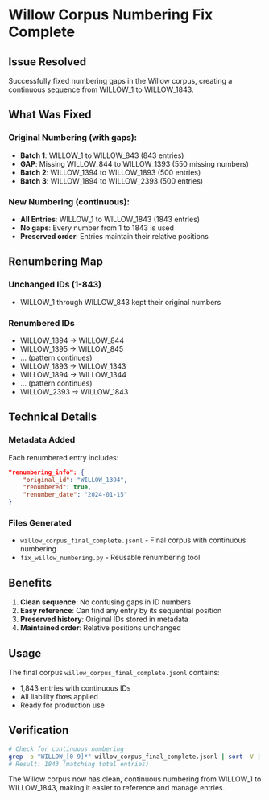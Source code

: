 # Willow Corpus Numbering Fix Complete

## Issue Resolved
Successfully fixed numbering gaps in the Willow corpus, creating a continuous sequence from WILLOW_1 to WILLOW_1843.

## What Was Fixed

### Original Numbering (with gaps):
- **Batch 1**: WILLOW_1 to WILLOW_843 (843 entries)
- **GAP**: Missing WILLOW_844 to WILLOW_1393 (550 missing numbers)
- **Batch 2**: WILLOW_1394 to WILLOW_1893 (500 entries) 
- **Batch 3**: WILLOW_1894 to WILLOW_2393 (500 entries)

### New Numbering (continuous):
- **All Entries**: WILLOW_1 to WILLOW_1843 (1843 entries)
- **No gaps**: Every number from 1 to 1843 is used
- **Preserved order**: Entries maintain their relative positions

## Renumbering Map

### Unchanged IDs (1-843)
- WILLOW_1 through WILLOW_843 kept their original numbers

### Renumbered IDs
- WILLOW_1394 → WILLOW_844
- WILLOW_1395 → WILLOW_845
- ... (pattern continues)
- WILLOW_1893 → WILLOW_1343
- WILLOW_1894 → WILLOW_1344
- ... (pattern continues)
- WILLOW_2393 → WILLOW_1843

## Technical Details

### Metadata Added
Each renumbered entry includes:
```json
"renumbering_info": {
    "original_id": "WILLOW_1394",
    "renumbered": true,
    "renumber_date": "2024-01-15"
}
```

### Files Generated
- `willow_corpus_final_complete.jsonl` - Final corpus with continuous numbering
- `fix_willow_numbering.py` - Reusable renumbering tool

## Benefits
1. **Clean sequence**: No confusing gaps in ID numbers
2. **Easy reference**: Can find any entry by its sequential position
3. **Preserved history**: Original IDs stored in metadata
4. **Maintained order**: Relative positions unchanged

## Usage
The final corpus `willow_corpus_final_complete.jsonl` contains:
- 1,843 entries with continuous IDs
- All liability fixes applied
- Ready for production use

## Verification
```bash
# Check for continuous numbering
grep -o "WILLOW_[0-9]*" willow_corpus_final_complete.jsonl | sort -V | uniq | wc -l
# Result: 1843 (matching total entries)
```

The Willow corpus now has clean, continuous numbering from WILLOW_1 to WILLOW_1843, making it easier to reference and manage entries.